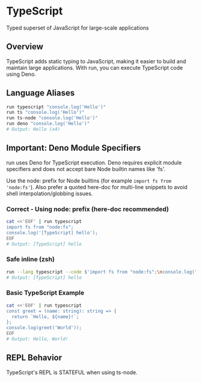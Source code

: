 # TypeScript

Typed superset of JavaScript for large-scale applications

## Overview

TypeScript adds static typing to JavaScript, making it easier to build and maintain large applications. With run, you can execute TypeScript code using Deno.

## Language Aliases

```bash
run typescript "console.log('Hello')"
run ts "console.log('Hello')"
run ts-node "console.log('Hello')"
run deno "console.log('Hello')"
# Output: Hello (x4)
```

## Important: Deno Module Specifiers

run uses Deno for TypeScript execution. Deno requires explicit module specifiers and does not accept bare Node builtin names like 'fs'.

Use the node: prefix for Node builtins (for example `import fs from 'node:fs'`). Also prefer a quoted here-doc for multi-line snippets to avoid shell interpolation/globbing issues.

### Correct - Using node: prefix (here-doc recommended)

```bash
cat <<'EOF' | run typescript
import fs from "node:fs";
console.log('[TypeScript] hello');
EOF
# Output: [TypeScript] hello
```

### Safe inline (zsh)

```bash
run --lang typescript --code $'import fs from "node:fs";\nconsole.log("[TypeScript] hello");\n'
# Output: [TypeScript] hello
```

### Basic TypeScript Example

```bash
cat <<'EOF' | run typescript
const greet = (name: string): string => {
  return `Hello, ${name}!`;
};
console.log(greet('World'));
EOF
# Output: Hello, World!
```

## REPL Behavior

TypeScript's REPL is STATEFUL when using ts-node.

